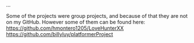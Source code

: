 ...

Some of the projects were group projects, and because of that they are not on my GitHub. 
However some of them can be found here: https://github.com/hmontero1205/LoveHunterXX
                                        https://github.com/billyluy/platformerProject
